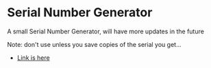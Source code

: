 # Serial Number Generator

A small  Serial Number Generator, will have more updates in the future

Note: don't use unless you save copies of the serial you get...

* [Link is here](https://www.youtube.com/watch?v=WYa47JkZH_U)
